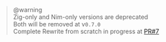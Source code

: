 > @warning  
> Zig-only and Nim-only versions are deprecated  
> Both will be removed at v`0.7.0`  
> Complete Rewrite from scratch in progress at [PR#7](https://github.com/heysokam/confy/pull/7)  

